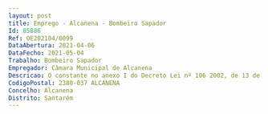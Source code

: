 ```yaml
--- 
layout: post
title: Emprego - Alcanena - Bombeiro Sapador
Id: 85886
Ref: OE202104/0099
DataAbertura: 2021-04-06
DataFecho: 2021-05-04
Trabalho: Bombeiro Sapador
Empregador: Câmara Municipal de Alcanena
Descricao: O constante no anexo I do Decreto Lei nº 106 2002, de 13 de abril, publicado no Diário da República nº 87, em 13 de abril de 2002.
CodigoPostal: 2380-037 ALCANENA
Concelho: Alcanena
Distrito: Santarém
--- 
```

